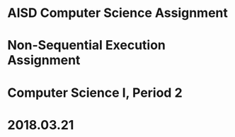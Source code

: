 # AISD Computer Science Assignment
# Non-Sequential Execution Assignment
# Computer Science I, Period 2
# 2018.03.21